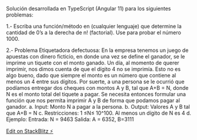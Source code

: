 Solución desarrollada en TypeScript (Angular 11) para los siguientes problemas:

1.- Escriba una función/método en (cualquier lenguaje) que determine la cantidad de 0’s a la derecha de n! (factorial). Use para probar el número 1000.

2.- Problema Etiquetadora defectuosa: En la empresa tenemos un juego de apuestas con dinero ficticio, en donde una vez se define el ganador, se le imprime un tiquete con el monto ganado. Un día, al momento de querer imprimir, nos dimos cuenta de que el dígito 4 no se imprimía. Esto no es algo bueno, dado que siempre el monto es un número que contiene al menos un 4 entre sus dígitos. Por suerte, a una persona se le ocurrió que podíamos entregar dos cheques con montos A y B, tal que A+B = N, donde N es el monto total del tiquete a pagar. Se necesita entonces formular una función que nos permita imprimir A y B de forma que podamos pagar al ganador.
a. Input: Monto N a pagar a la persona.
b. Output: Valores A y B tal que A+B = N
c. Restricciones: 1 ≤N≤ 10^100. Al menos un dígito de N es 4
d. Ejemplo: Entrada: N = 9463 Salida: A = 6352, B=3111



[Edit on StackBlitz ⚡️](https://stackblitz.com/edit/angular-ivy-td1tqy)

